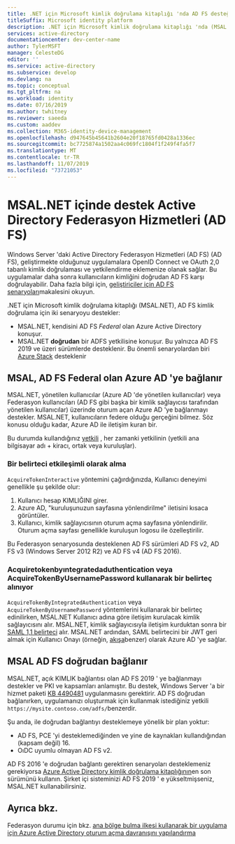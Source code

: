 ```yaml
---
title: .NET için Microsoft kimlik doğrulama kitaplığı 'nda AD FS desteği
titleSuffix: Microsoft identity platform
description: .NET için Microsoft kimlik doğrulama kitaplığı 'nda (MSAL.NET) Active Directory Federasyon Hizmetleri (AD FS) (AD FS) desteği hakkında bilgi edinin.
services: active-directory
documentationcenter: dev-center-name
author: TylerMSFT
manager: CelesteDG
editor: ''
ms.service: active-directory
ms.subservice: develop
ms.devlang: na
ms.topic: conceptual
ms.tgt_pltfrm: na
ms.workload: identity
ms.date: 07/16/2019
ms.author: twhitney
ms.reviewer: saeeda
ms.custom: aaddev
ms.collection: M365-identity-device-management
ms.openlocfilehash: d947645b45641b2604e20f18765fd0428a1336ec
ms.sourcegitcommit: bc7725874a1502aa4c069fc1804f1f249f4fa5f7
ms.translationtype: MT
ms.contentlocale: tr-TR
ms.lasthandoff: 11/07/2019
ms.locfileid: "73721053"
---
```

# <a name="active-directory-federation-services-support-in-msalnet"></a>MSAL.NET içinde destek Active Directory Federasyon Hizmetleri (AD FS)
Windows Server 'daki Active Directory Federasyon Hizmetleri (AD FS) (AD FS), geliştirmekte olduğunuz uygulamalara OpenID Connect ve OAuth 2,0 tabanlı kimlik doğrulaması ve yetkilendirme eklemenize olanak sağlar. Bu uygulamalar daha sonra kullanıcıların kimliğini doğrudan AD FS karşı doğrulayabilir. Daha fazla bilgi için, [geliştiriciler için AD FS senaryoları](https://docs.microsoft.com/en-us/windows-server/identity/ad-fs/overview/ad-fs-openid-connect-oauth-flows-scenarios)makalesini okuyun.

.NET için Microsoft kimlik doğrulama kitaplığı (MSAL.NET), AD FS kimlik doğrulama için iki senaryoyu destekler:

- MSAL.NET, kendisini AD FS *Federal* olan Azure Active Directory konuşur.
- MSAL.NET **doğrudan** bir ADFS yetkilisine konuşur. Bu yalnızca AD FS 2019 ve üzeri sürümlerde desteklenir. Bu önemli senaryolardan biri [Azure Stack](https://azure.microsoft.com/overview/azure-stack/) desteklenir


## <a name="msal-connects-to-azure-ad-which-is-federated-with-ad-fs"></a>MSAL, AD FS Federal olan Azure AD 'ye bağlanır
MSAL.NET, yönetilen kullanıcılar (Azure AD 'de yönetilen kullanıcılar) veya Federasyon kullanıcıları (AD FS gibi başka bir kimlik sağlayıcısı tarafından yönetilen kullanıcılar) üzerinde oturum açan Azure AD 'ye bağlanmayı destekler. MSAL.NET, kullanıcıların federe olduğu gerçeğini bilmez. Söz konusu olduğu kadar, Azure AD ile iletişim kuran bir.

Bu durumda kullandığınız [yetkili](msal-client-application-configuration.md#authority) , her zamanki yetkilinin (yetkili ana bilgisayar adı + kiracı, ortak veya kuruluşlar).

### <a name="acquiring-a-token-interactively"></a>Bir belirteci etkileşimli olarak alma
`AcquireTokenInteractive` yöntemini çağırdığınızda, Kullanıcı deneyimi genellikle şu şekilde olur:

1. Kullanıcı hesap KIMLIĞINI girer.
2. Azure AD, "kuruluşunuzun sayfasına yönlendirilme" iletisini kısaca görüntüler.
3. Kullanıcı, kimlik sağlayıcısının oturum açma sayfasına yönlendirilir. Oturum açma sayfası genellikle kuruluşun logosu ile özelleştirilir.

Bu Federasyon senaryosunda desteklenen AD FS sürümleri AD FS v2, AD FS v3 (Windows Server 2012 R2) ve AD FS v4 (AD FS 2016).

### <a name="acquiring-a-token-using-acquiretokenbyintegratedauthentication-or-acquiretokenbyusernamepassword"></a>Acquiretokenbyıntegratedaduthentication veya AcquireTokenByUsernamePassword kullanarak bir belirteç alınıyor
`AcquireTokenByIntegratedAuthentication` veya `AcquireTokenByUsernamePassword` yöntemlerini kullanarak bir belirteç edinilirken, MSAL.NET Kullanıcı adına göre iletişim kurulacak kimlik sağlayıcısını alır.  MSAL.NET, kimlik sağlayıcısıyla iletişim kurduktan sonra bir [SAML 1,1 belirteci](reference-saml-tokens.md) alır.  MSAL.NET ardından, SAML belirtecini bir JWT geri almak için Kullanıcı Onayı (örneğin, [akışa](msal-authentication-flows.md#on-behalf-of)benzer) olarak Azure AD 'ye sağlar.

## <a name="msal-connects-directly-to-ad-fs"></a>MSAL AD FS doğrudan bağlanır
MSAL.NET, açık KIMLIK bağlantısı olan AD FS 2019 ' ye bağlanmayı destekler ve PKI ve kapsamları anlamıştır. Bu destek, Windows Server 'a bir hizmet paketi [KB 4490481](https://support.microsoft.com/en-us/help/4490481/windows-10-update-kb4490481) uygulanmasını gerektirir. AD FS doğrudan bağlanırken, uygulamanızı oluşturmak için kullanmak istediğiniz yetkili `https://mysite.contoso.com/adfs/`benzerdir.

Şu anda, ile doğrudan bağlantıyı desteklemeye yönelik bir plan yoktur:

- AD FS, PCE 'yi desteklemediğinden ve yine de kaynakları kullandığından (kapsam değil) 16.
- OıDC uyumlu olmayan AD FS v2.

 AD FS 2016 'e doğrudan bağlantı gerektiren senaryoları desteklemeniz gerekiyorsa [Azure Active Directory kimlik doğrulama kitaplığının](active-directory-authentication-libraries.md#microsoft-supported-client-libraries)en son sürümünü kullanın. Şirket içi sisteminizi AD FS 2019 ' e yükseltmişseniz, MSAL.NET kullanabilirsiniz.

## <a name="see-also"></a>Ayrıca bkz.

Federasyon durumu için bkz. [ana bölge bulma ilkesi kullanarak bir uygulama için Azure Active Directory oturum açma davranışını yapılandırma](https://docs.microsoft.com/azure/active-directory/manage-apps/configure-authentication-for-federated-users-portal)

